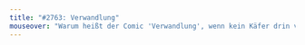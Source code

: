 ```yaml
---
title: "#2763: Verwandlung"
mouseover: "Warum heißt der Comic 'Verwandlung', wenn kein Käfer drin vorkommt?"
---
```


